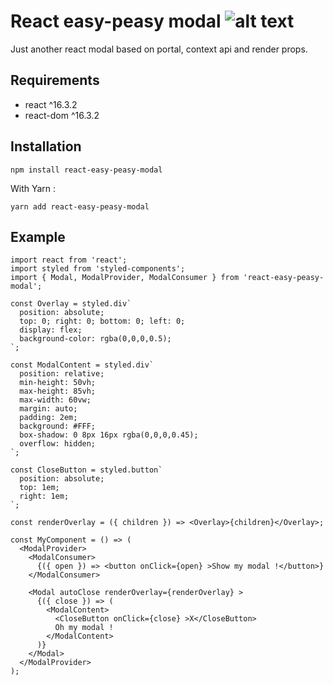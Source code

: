 # React easy-peasy modal ![alt text](https://img.shields.io/badge/state-not_tested-yellow.svg)

Just another react modal based on portal, context api and render props.


## Requirements
* react ^16.3.2
* react-dom ^16.3.2

## Installation
```
npm install react-easy-peasy-modal
```
With Yarn :
```
yarn add react-easy-peasy-modal
```

## Example
```
import react from 'react';
import styled from 'styled-components';
import { Modal, ModalProvider, ModalConsumer } from 'react-easy-peasy-modal';

const Overlay = styled.div`
  position: absolute;
  top: 0; right: 0; bottom: 0; left: 0;
  display: flex;
  background-color: rgba(0,0,0,0.5);
`;

const ModalContent = styled.div`
  position: relative;
  min-height: 50vh;
  max-height: 85vh;
  max-width: 60vw;
  margin: auto;
  padding: 2em;
  background: #FFF;
  box-shadow: 0 8px 16px rgba(0,0,0,0.45);
  overflow: hidden;
`;

const CloseButton = styled.button`
  position: absolute;
  top: 1em;
  right: 1em;
`;

const renderOverlay = ({ children }) => <Overlay>{children}</Overlay>;

const MyComponent = () => (
  <ModalProvider>
    <ModalConsumer>
      {({ open }) => <button onClick={open} >Show my modal !</button>}
    </ModalConsumer>
    
    <Modal autoClose renderOverlay={renderOverlay} >
      {({ close }) => (
        <ModalContent>
          <CloseButton onClick={close} >X</CloseButton>
          Oh my modal !
        </ModalContent>
      )}
    </Modal>
  </ModalProvider>
);
```
